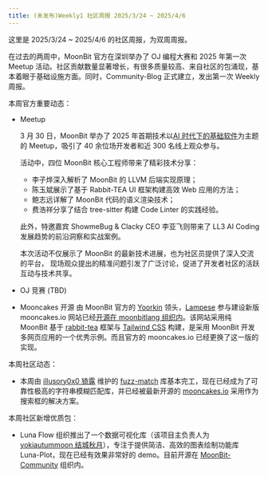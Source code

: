 ```yaml
---
title: (未发布)Weekly1 社区周报 2025/3/24 ~ 2025/4/6
---
```


这里是 2025/3/24 ~ 2025/4/6 的社区周报，为双周周报。

在过去的两周中，MoonBit 官方在深圳举办了 OJ 编程大赛和 2025 年第一次 Meetup 活动。社区贡献数量显著增长，有很多质量较高、来自社区的包涌现，基本着眼于基础设施方面。同时，Community-Blog 正式建立，发出第一次 Weekly 周报。

本周官方重要动态：

- Meetup

    3 月 30 日，MoonBit 举办了 2025 年首期技术以[AI 时代下的基础软件](https://mp.weixin.qq.com/s/vDvsqxNAUzkijsPg26RIHA)为主题的 Meetup，吸引了 40 余位场开发者和近 300 名线上观众参与。
    
    活动中，四位 MoonBit 核心工程师带来了精彩技术分享：
    - 李子烨深入解析了 MoonBit 的 LLVM 后端实现原理；
    - 陈玉斌展示了基于 Rabbit-TEA UI 框架构建高效 Web 应用的方法；
    - 鲍志远详解了 MoonBit 代码的语义渲染技术；
    - 费浩祥分享了结合 tree-sitter 构建 Code Linter 的实践经验。

    此外，特邀嘉宾 ShowmeBug & Clacky CEO 李亚飞则带来了 LL3 AI Coding 发展趋势的前沿洞察和实战案例。

    本次活动不仅展示了 MoonBit 的最新技术进展，也为社区员提供了深入交流的平台，
    现场观众提出的精准问题引发了广泛讨论，促进了开发者社区的活跃互动与技术共享。

- OJ 竞赛 (TBD)

- Mooncakes 开源
  由 MoonBit 官方的 [Yoorkin](https://github.com/Yoorkin) 领头，[Lampese](https://github.com/Lampese) 参与建设新版 mooncakes.io 网站已经[开源在 moonbitlang 组织内](https://github.com/moonbitlang/mooncakes.io)。该网站采用纯 MoonBit 基于 [rabbit-tea](https://github.com/Yoorkin/rabbit-tea) 框架与 [Tailwind CSS](https://tailwindcss.com) 构建，是采用 MoonBit 开发多网页应用的一个优秀示例。而且官方的 mooncakes.io 已经更换了这一版的实现。

本周社区动态：

- 本周由 [illusory0x0 猗露](https://github.com/illusory0x0) 维护的 [fuzz-match](https://github.com/moonbit-community/fuzzy_match) 库基本完工，现在已经成为了可靠性极高的字符串模糊匹配库，并已经被最新开源的 [mooncakes.io](https://github.com/moonbitlang/mooncakes.io) 采用作为搜索框的解决方案。

本周社区新增优质包：

- Luna Flow 组织推出了一个数据可视化库（该项目主负责人为 [yokiautummoon 结城秋月](https://github.com/yokiautummoon)），专注于提供简洁、高效的图表绘制功能库 Luna-Plot，现在已经有效果非常好的 demo。目前开源在 [MoonBit-Community](https://github.com/moonbit-community/luna-plot) 组织内。
